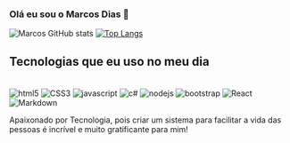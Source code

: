 ### Olá eu sou o Marcos Dias 👋

![Marcos GitHub stats](https://github-readme-stats.vercel.app/api?username=marcosxpm&show_icons=true&theme=radical) [![Top Langs](https://github-readme-stats.vercel.app/api/top-langs/?username=marcosxpm&layout=compact)](https://github.com/anuraghazra/github-readme-stats)
## Tecnologias que eu uso no meu dia

<div style="display:inline_block"><br/>
  <img align="center"alt="html5" src="https://img.shields.io/badge/HTML5-E34F26?style=for-the-badge&logo=html5&logoColor=white"/>
  <img align="center"alt="CSS3" src="https://img.shields.io/badge/CSS3-1572B6?style=for-the-badge&logo=css3&logoColor=white"/>
  <img align="center"alt="javascript" src="https://img.shields.io/badge/JavaScript-323330?style=for-the-badge&logo=javascript&logoColor=F7DF1E"/>
  <img align="center"alt="c#" src="https://img.shields.io/badge/C%23-239120?style=for-the-badge&logo=c-sharp&logoColor=white"/>
  <img align="center"alt="nodejs" src="https://img.shields.io/badge/Node.js-43853D?style=for-the-badge&logo=node.js&logoColor=white"/>
  <img align="center"alt="bootstrap" src="https://img.shields.io/badge/Bootstrap-563D7C?style=for-the-badge&logo=bootstrap&logoColor=white"/>
  <img align="center"alt="React" src="https://img.shields.io/badge/React-20232A?style=for-the-badge&logo=react&logoColor=61DAFB"/>
  <img align="center"alt="Markdown" src="https://img.shields.io/badge/Markdown-000000?style=for-the-badge&logo=markdown&logoColor=white"/>
  
  Apaixonado por Tecnologia, pois criar um sistema para facilitar a vida das pessoas é incrível e muito gratificante para mim!
